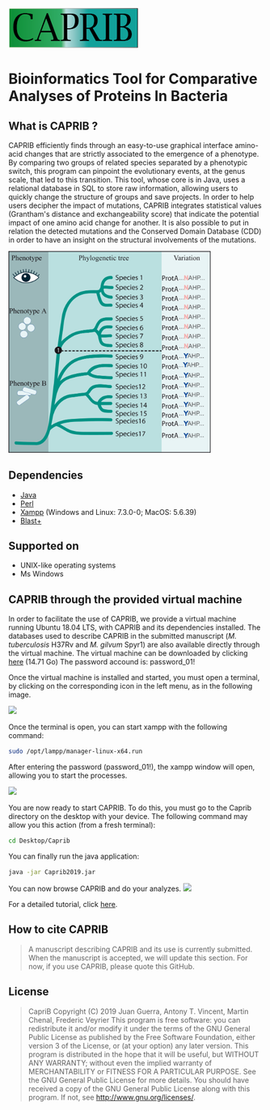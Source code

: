 
![](tutorial/images/caprib.png) 

# Bioinformatics Tool for Comparative Analyses of Proteins In Bacteria

## What is CAPRIB ?

CAPRIB efficiently finds through an easy-to-use graphical interface amino-acid changes that are strictly associated to the emergence of a phenotype. By comparing two groups of related species separated by a phenotypic switch, this program can pinpoint the evolutionary events, at the genus scale, that led to this transition. This tool, whose core is in Java, uses a relational database in SQL to store raw information, allowing users to quickly change the structure of groups and save projects. In order to help users decipher the impact of mutations, CAPRIB integrates statistical values (Grantham's distance and exchangeability score) that indicate the potential impact of one amino acid change for another. It is also possible to put in relation the detected mutations and the Conserved Domain Database (CDD) in order to have an insight on the structural involvements of the mutations. 

<img src="tutorial/images/Figure_1.png" width="400">

## Dependencies
- [Java](https://www.java.com/fr/download/help/index_installing.xml) 
- [Perl](https://www.activestate.com/activeperl/downloads) 
- [Xampp](https://www.apachefriends.org/index.html ) (Windows and Linux: 7.3.0-0; MacOS: 5.6.39)
- [Blast+](https://www.ncbi.nlm.nih.gov/books/NBK52637/)

## Supported on
- UNIX-like operating systems
- Ms Windows

## CAPRIB through the provided virtual machine
In order to facilitate the use of CAPRIB, we provide a virtual machine running Ubuntu 18.04 LTS, with CAPRIB and its dependencies installed. The databases used to describe CAPRIB in the submitted manuscript (<i>M. tuberculosis</i> H37Rv and <i>M. gilvum</i> Spyr1) are also available directly through the virtual machine. The virtual machine can be downloaded by clicking [here](http://fveyrier.profs.inrs.ca/Download/CAPRIB-V1.ova)  (14.71 Go)
The password accound is: password_01!

Once the virtual machine is installed and started, you must open a terminal, by clicking on the corresponding icon in the left menu, as in the following image.

<img src="http://fveyrier.profs.inrs.ca/Download/tutorial/Images2/1a.png" width="200">

Once the terminal is open, you can start xampp with the following command:
```sh
sudo /opt/lampp/manager-linux-x64.run
```
After entering the password (password_01!), the xampp window will open, allowing you to start the processes.

<img src="http://fveyrier.profs.inrs.ca/Download/tutorial/Images2/3.png" width="400">

You are now ready to start CAPRIB. To do this, you must go to the Caprib directory on the desktop with your device. The following command may allow you this action (from a fresh terminal):
```sh
cd Desktop/Caprib
```
You can finally run the java application:
```sh
java -jar Caprib2019.jar
```

You can now browse CAPRIB and do your analyzes. 
<img src="http://fveyrier.profs.inrs.ca/Download/tutorial/Images2/5.png" width="400">

For a detailed tutorial, click [here](http://fveyrier.profs.inrs.ca/Download/tutorial/index.html).

## How to cite CAPRIB
>A manuscript describing CAPRIB and its use is currently submitted. When the manuscript is accepted, we will update this section. For now, if you use CAPRIB, please quote this GitHub.
## License
>CapriB
>Copyright (C) 2019  Juan Guerra, Antony T. Vincent, Martin Chenal, Frederic Veyrier
>This program is free software: you can redistribute it and/or modify
>it under the terms of the GNU General Public License as published by
>the Free Software Foundation, either version 3 of the License, or
>(at your option) any later version.
>This program is distributed in the hope that it will be useful,
>but WITHOUT ANY WARRANTY; without even the implied warranty of
>MERCHANTABILITY or FITNESS FOR A PARTICULAR PURPOSE.  See the
>GNU General Public License for more details.
>You should have received a copy of the GNU General Public License
>along with this program.  If not, see http://www.gnu.org/licenses/.

